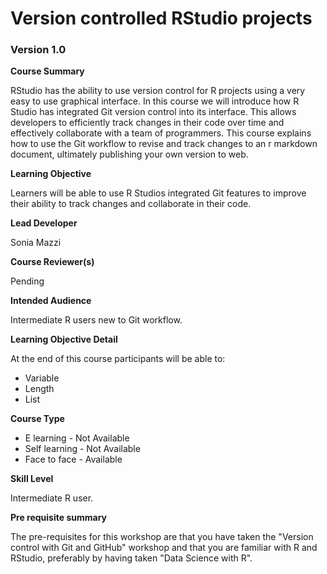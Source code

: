 # Version controlled RStudio projects

### Version 1.0

**Course Summary**  

RStudio has the ability to use version control for R projects using a very easy to use graphical interface. In this course we will introduce how R Studio has integrated Git version control into its interface. This allows developers to efficiently track changes in their code over time and effectively collaborate with a team of programmers. This course explains how to use the Git workflow to revise and track changes to an r markdown document, ultimately publishing your own version to web. 

**Learning Objective**  

Learners will be able to use R Studios integrated Git features to improve their ability to track changes and collaborate in their code.

**Lead Developer**  

Sonia Mazzi

**Course Reviewer(s)**  

Pending

**Intended Audience**  

Intermediate R users new to Git workflow.

**Learning Objective Detail**  

At the end of this course participants will be able to:
* Variable
* Length
* List

**Course Type**  

* E learning - Not Available
* Self learning - Not Available
* Face to face - Available

**Skill Level**  

Intermediate R user.

**Pre requisite summary**  

The pre-requisites for this workshop are that you have taken the "Version  control with Git and GitHub" workshop and that you are familiar with R and RStudio, preferably by having taken "Data Science with R".



